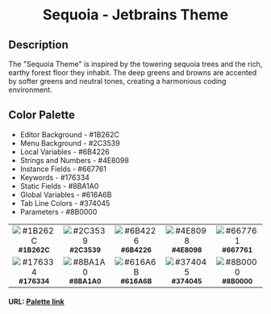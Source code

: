 <h1 align="center">
Sequoia - Jetbrains Theme
</h1>

## Description

The "Sequoia Theme" is inspired by the towering sequoia trees and the rich, earthy forest floor they inhabit. The deep
greens and browns are accented by softer greens and neutral tones, creating a harmonious coding environment.

## Color Palette

* Editor Background - #1B262C
* Menu Background - #2C3539
* Local Variables - #6B4226
* Strings and Numbers - #4E8098
* Instance Fields - #667761
* Keywords - #176334
* Static Fields - #8BA1A0
* Global Variables - #616A6B
* Tab Line Colors - #374045
* Parameters - #8B0000

<table>
   <tr>
      <td align="center"><img src="https://codigrate.com/util/color/1B262C.png" alt="#1B262C"><br/><sub><b>#1B262C</b></sub><br/></td>
      <td align="center"><img src="https://codigrate.com/util/color/2C3539.png" alt="#2C3539"><br/><sub><b>#2C3539</b></sub><br/></td>
      <td align="center"><img src="https://codigrate.com/util/color/6B4226.png" alt="#6B4226"><br/><sub><b>#6B4226</b></sub><br/></td>
      <td align="center"><img src="https://codigrate.com/util/color/4E8098.png" alt="#4E8098"><br/><sub><b>#4E8098</b></sub><br/></td>
      <td align="center"><img src="https://codigrate.com/util/color/667761.png" alt="#667761"><br/><sub><b>#667761</b></sub><br/></td>
   </tr>
   <tr>
      <td align="center"><img src="https://codigrate.com/util/color/176334.png" alt="#176334"><br/><sub><b>#176334</b></sub><br/></td>
      <td align="center"><img src="https://codigrate.com/util/color/8BA1A0.png" alt="#8BA1A0"><br/><sub><b>#8BA1A0</b></sub><br/></td>
      <td align="center"><img src="https://codigrate.com/util/color/616A6B.png" alt="#616A6B"><br/><sub><b>#616A6B</b></sub><br/></td>
      <td align="center"><img src="https://codigrate.com/util/color/374045.png" alt="#374045"><br/><sub><b>#374045</b></sub><br/></td>
      <td align="center"><img src="https://codigrate.com/util/color/8B0000.png" alt="#8B0000"><br/><sub><b>#8B0000</b></sub><br/></td>
   </tr>
</table>

#### URL: [Palette link](https://coolors.co/1b262c-2c3539-6b4226-4e8098-667761-176334-8ba1a0-616a6b-374045-8b0000)
